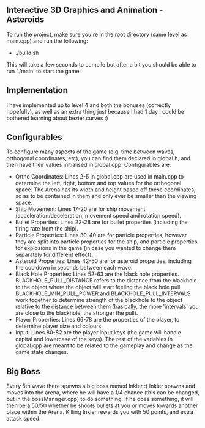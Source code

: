 ## Interactive 3D Graphics and Animation - Asteroids
To run the project, make sure you're in the root directory (same level as main.cpp) and run the following:
- ./build.sh

This will take a few seconds to compile but after a bit you should be able to run './main' to start the game.

## Implementation
I have implemented up to level 4 and both the bonuses (correctly hopefully), as well as an extra thing just because I had 1 day I could be bothered learning about bezier curves :)

## Configurables
To configure many aspects of the game (e.g. time between waves, orthogonal coordinates, etc), you can find them declared in global.h, and then have their values initialised in global.cpp. Configurables are:
- Ortho Coordinates: Lines 2-5 in global.cpp are used in main.cpp to determine the left, right, bottom and top values for the orthogonal space. The Arena has its width and height based off these coordinates, so as to be contained in them and only ever be smaller than the viewing space.
- Ship Movement: Lines 17-20 are for ship movement (acceleration/deceleration, movement speed and rotation speed).
- Bullet Properties: Lines 22-28 are for bullet properties (including the firing rate from the ship). 
- Particle Properties: Lines 30-40 are for particle properties, however they are split into particle properties for the ship, and particle properties for explosions in the game (in case you wanted to change them separately for different effect).
- Asteroid Properties: Lines 42-50 are for asteroid properties, including the cooldown in seconds between each wave.
- Black Hole Properties: Lines 52-63 are the black hole properties. BLACKHOLE_PULL_DISTANCE refers to the distance from the blackhole to the object where the object will start feeling the black hole pull. BLACKHOLE_MIN_PULL_POWER and BLACKHOLE_PULL_INTERVALS work together to determine strength of the blackhole to the object relative to the distance between them (basically, the more 'intervals' you are close to the blackhole, the stronger the pull).
- Player Properties: Lines 66-78 are the properties of the player, to determine player size and colours.
- Input: Lines 80-82 are the player input keys (the game will handle capital and lowercase of the keys).
The rest of the variables in global.cpp are meant to be related to the gameplay and change as the game state changes.

## Big Boss
Every 5th wave there spawns a big boss named Inkler :) Inkler spawns and moves into the arena, where he will have a 1/4 chance (this can be changed, but in the bossManager.cpp) to do something. If he does something, it will then be a 50/50 whether he shoots bullets at you or moves towards another place within the Arena.
Killing Inkler rewards you with 50 points, and extra attack speed.